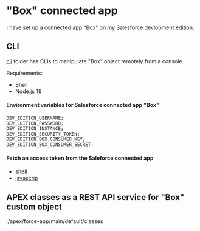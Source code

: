 # "Box" connected app

I have set up a connected app "Box" on my Salesforce devlopment edition.

## CLI

[cli](./cli) folder has CLIs to manipulate "Box" object remotely from a console.

Requirements:
- Shell
- Node.js 18

#### Environment variables for Salesforce connected app "Box"

```
DEV_EDITION_USERNAME;
DEV_EDITION_PASSWORD;
DEV_EDITION_INSTANCE;
DEV_EDITION_SECURITY_TOKEN;
DEV_EDITION_BOX_CONSUMER_KEY;
DEV_EDITION_BOX_CONSUMER_SECRET;
```

#### Fetch an access token from the Saleforce connected app

- [shell](./fetch_access_token.sh)
- [javascrip](./fetch_access_token.js)

## APEX classes as a REST API service for "Box" custom object

./apex/force-app/main/default/classes
